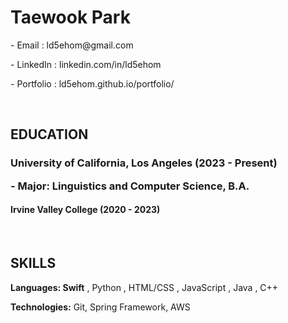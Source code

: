   <h1>Taewook Park</h1>
<p>- Email    : <a href="mailto:ld5ehom@gmail.com" style="text-decoration: none;">ld5ehom@gmail.com</a></p>
<p>- LinkedIn : <a href="https://www.linkedin.com/in/ld5ehom" style="text-decoration: none;">linkedin.com/in/ld5ehom</a></p>
<p>- Portfolio : <a href="https://ld5ehom.github.io/portfolio/" style="text-decoration: none;">ld5ehom.github.io/portfolio/</a></p>
<br>

<h2 style="text-align: left;">EDUCATION</h2>
  <h3><strong>University of California, Los Angeles</strong> (2023 - Present)</span>
<p>- Major: Linguistics and Computer Science, B.A.</p>
  <h4>Irvine Valley College (2020 - 2023)</h4>
<br>
    
<h2 style="text-align: left;">SKILLS</h2>
  <strong>Languages: Swift</strong> 
  <span>, Python , HTML/CSS , JavaScript , Java , C++</span>

  <strong>Technologies:</strong>
  <span>Git, Spring Framework, AWS</span>
